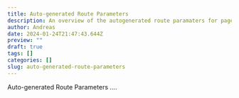 ```yaml
---
title: Auto-generated Route Parameters
description: An overview of the autogenerated route paramaters for pages and API routes.
author: Andreas
date: 2024-01-24T21:47:43.644Z
preview: ""
draft: true
tags: []
categories: []
slug: auto-generated-route-parameters
---
```

Auto-generated Route Parameters ....
